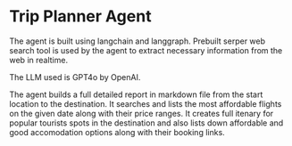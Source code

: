 # Trip Planner Agent

The agent is built using langchain and langgraph. Prebuilt serper web search tool is used by the agent to extract necessary information from the web in realtime.

The LLM used is GPT4o by OpenAI.

The agent builds a full detailed report in markdown file from the start location to the destination. It searches and lists the most affordable flights on the given date along with their price ranges. It creates full itenary for popular tourists spots in the destination and also lists down affordable and good accomodation options along with their booking links.
